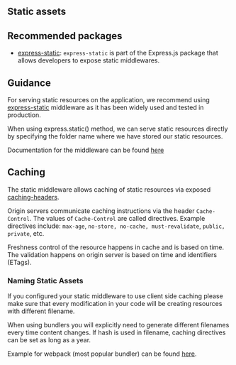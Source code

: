 ## Static assets

## Recommended packages

* [express-static][]: `express-static` is part of the Express.js package that allows developers to expose static middlewares.

## Guidance

For serving static resources on the application, we recommend using [express-static][] middleware as it has been widely used and tested in production.

When using express.static() method, we can serve static resources directly by specifying the folder name where we have stored our static resources.

Documentation for the middleware can be found [here][express-static]

## Caching

The static middleware allows caching of static resources via exposed [caching-headers][].

Origin servers communicate caching instructions via the header `Cache-Control`. The values of `Cache-Control` are called directives. Example directives include: `max-age`, `no-store, no-cache, must-revalidate`, `public, private`, etc.

Freshness control of the resource happens in cache and is based on time. The validation happens on origin server is based on time and identifiers (ETags).

### Naming Static Assets

If you configured your static middleware to use client side caching please make sure that 
every modification in your code will be creating resources with different filename. 

When using bundlers you will explicitly need to generate different filenames every time content changes. If hash is used in filename, caching directives can be set as long as a year.

Example for webpack (most popular bundler) can be found [here][webpack-caching]. 

[caching-headers]: https://www.freecodecamp.org/news/an-in-depth-introduction-to-http-caching-cache-control-vary/
[express-static]: https://expressjs.com/en/starter/static-files.html
[webpack-caching]: https://webpack.js.org/guides/caching
